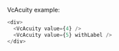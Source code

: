 VcAcuity example:

```js
<div>
  <VcAcuity value={4} />
  <VcAcuity value={5} withLabel />
</div>
```
